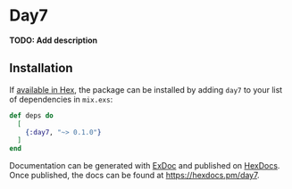 # Day7

**TODO: Add description**

## Installation

If [available in Hex](https://hex.pm/docs/publish), the package can be installed
by adding `day7` to your list of dependencies in `mix.exs`:

```elixir
def deps do
  [
    {:day7, "~> 0.1.0"}
  ]
end
```

Documentation can be generated with [ExDoc](https://github.com/elixir-lang/ex_doc)
and published on [HexDocs](https://hexdocs.pm). Once published, the docs can
be found at <https://hexdocs.pm/day7>.

